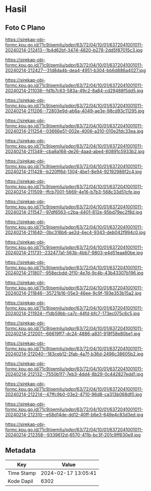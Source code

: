 # Hasil

## Foto C Plano

https://sirekap-obj-formc.kpu.go.id/71c9/pemilu/pdpr/63/72/04/10/01/6372041001011-20240214-212413--1b4d62bf-3474-4820-b278-2dd5f87015c3.jpg

https://sirekap-obj-formc.kpu.go.id/71c9/pemilu/pdpr/63/72/04/10/01/6372041001011-20240214-212427--31d8da4b-dea4-4951-b304-bb6d886a4027.jpg

https://sirekap-obj-formc.kpu.go.id/71c9/pemilu/pdpr/63/72/04/10/01/6372041001011-20240214-211036--fd1b7c63-583a-49c2-8a84-cd29488f5dd5.jpg

https://sirekap-obj-formc.kpu.go.id/71c9/pemilu/pdpr/63/72/04/10/01/6372041001011-20240214-211206--72803e9d-ab6a-4049-ae3e-98cd93c11295.jpg

https://sirekap-obj-formc.kpu.go.id/71c9/pemilu/pdpr/63/72/04/10/01/6372041001011-20240214-211254--03666e51-002e-4006-a310-010e2fdc33ea.jpg

https://sirekap-obj-formc.kpu.go.id/71c9/pemilu/pdpr/63/72/04/10/01/6372041001011-20240214-211349--cba8a168-de26-4aad-abe4-60891c5933b2.jpg

https://sirekap-obj-formc.kpu.go.id/71c9/pemilu/pdpr/63/72/04/10/01/6372041001011-20240214-211428--b220ff6d-1304-4be1-8e94-92192986f2c4.jpg

https://sirekap-obj-formc.kpu.go.id/71c9/pemilu/pdpr/63/72/04/10/01/6372041001011-20240214-211509--ffcb7001-5669-4e16-b7b3-568c33d51cfe.jpg

https://sirekap-obj-formc.kpu.go.id/71c9/pemilu/pdpr/63/72/04/10/01/6372041001011-20240214-211547--97df6563-c2ba-4401-812e-95bd79ec2f8d.jpg

https://sirekap-obj-formc.kpu.go.id/71c9/pemilu/pdpr/63/72/04/10/01/6372041001011-20240214-211640--0bc316b6-ae2d-4ec4-9343-deb042f994c0.jpg

https://sirekap-obj-formc.kpu.go.id/71c9/pemilu/pdpr/63/72/04/10/01/6372041001011-20240214-211731--232477a1-563b-4bb7-9803-e4d51eaa60be.jpg

https://sirekap-obj-formc.kpu.go.id/71c9/pemilu/pdpr/63/72/04/10/01/6372041001011-20240214-211807--958ecbdd-2f10-4e7d-9c4b-43b43307b196.jpg

https://sirekap-obj-formc.kpu.go.id/71c9/pemilu/pdpr/63/72/04/10/01/6372041001011-20240214-211846--35721b16-05e3-46ee-9c9f-193e353b15a2.jpg

https://sirekap-obj-formc.kpu.go.id/71c9/pemilu/pdpr/63/72/04/10/01/6372041001011-20240214-211924--f1db59bb-ca7c-44fd-bfc7-173ec075c6c5.jpg

https://sirekap-obj-formc.kpu.go.id/71c9/pemilu/pdpr/63/72/04/10/01/6372041001011-20240214-212001--66619ff7-dc24-4886-a831-918f58e80be1.jpg

https://sirekap-obj-formc.kpu.go.id/71c9/pemilu/pdpr/63/72/04/10/01/6372041001011-20240214-212040--183ceb12-2fab-4a7f-b36d-2496c38605b2.jpg

https://sirekap-obj-formc.kpu.go.id/71c9/pemilu/pdpr/63/72/04/10/01/6372041001011-20240214-212132--7550b1f7-7eb3-4dd4-8b29-0c442827edd1.jpg

https://sirekap-obj-formc.kpu.go.id/71c9/pemilu/pdpr/63/72/04/10/01/6372041001011-20240214-212214--47ffc9b0-03e2-4710-96d8-ca313b068df0.jpg

https://sirekap-obj-formc.kpu.go.id/71c9/pemilu/pdpr/63/72/04/10/01/6372041001011-20240214-212310--e58d14de-dd12-40ff-b6e3-649e4c83d3ed.jpg

https://sirekap-obj-formc.kpu.go.id/71c9/pemilu/pdpr/63/72/04/10/01/6372041001011-20240214-212358--9339612d-6570-411b-bc3f-201c9ff630e9.jpg


## Metadata

| Key        | Value               |
| ---------- | ------------------- |
| Time Stamp | 2024-02-17 13:05:41 |
| Kode Dapil | 6302                |



